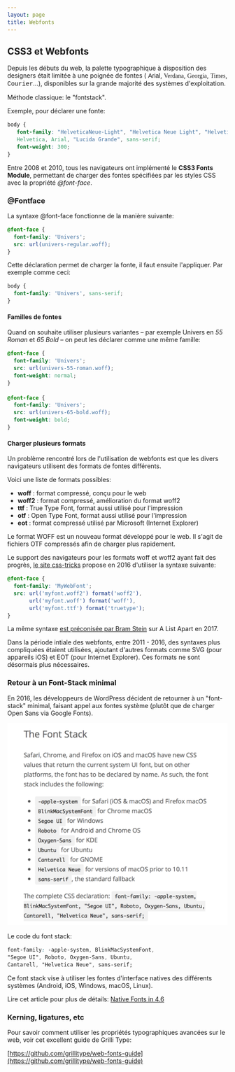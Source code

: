 ```yaml
---
layout: page
title: Webfonts
---
```


## CSS3 et Webfonts

Depuis les débuts du web, la palette typographique à disposition des designers était limitée à une poignée de fontes (
<span style="font-family: Arial">Arial</span>, 
<span style="font-family: Verdana">Verdana</span>, 
<span style="font-family: Georgia">Georgia</span>, 
<span style="font-family: Times">Times</span>, 
<span style="font-family: Courier">Courier</span>...), disponibles sur la grande majorité des systèmes d'exploitation.

Méthode classique: le "fontstack". 

Exemple, pour déclarer une fonte: 

```css
body {
   font-family: "HelveticaNeue-Light", "Helvetica Neue Light", "Helvetica Neue", 
   Helvetica, Arial, "Lucida Grande", sans-serif; 
   font-weight: 300;
}
```

Entre 2008 et 2010, tous les navigateurs ont implémenté le **CSS3 Fonts Module**, permettant de charger des fontes spécifiées par les styles CSS avec la propriété *@font-face*.


### @Fontface

La syntaxe @font-face fonctionne de la manière suivante:

```css
@font-face {
  font-family: 'Univers';
  src: url(univers-regular.woff);
}
```

Cette déclaration permet de charger la fonte, il faut ensuite l'appliquer. Par exemple comme ceci:

```css
body {
  font-family: 'Univers', sans-serif;
}
```

#### Familles de fontes

Quand on souhaite utiliser plusieurs variantes – par exemple Univers en *55 Roman* et *65 Bold* – on peut les déclarer comme une même famille:

```css
@font-face {
  font-family: 'Univers';
  src: url(univers-55-roman.woff);
  font-weight: normal;
}

@font-face {
  font-family: 'Univers';
  src: url(univers-65-bold.woff);
  font-weight: bold;
}
```

#### Charger plusieurs formats

Un problème rencontré lors de l'utilisation de webfonts est que les divers navigateurs utilisent des formats de fontes différents.

Voici une liste de formats possibles:

- **woff** : format compressé, conçu pour le web
- **woff2** : format compressé, amélioration du format woff2
- **ttf** : True Type Font, format aussi utilisé pour l'impression
- **otf** : Open Type Font, format aussi utilisé pour l'impression
- **eot** : format compressé utilisé par Microsoft (Internet Explorer)

Le format WOFF est un nouveau format développé pour le web. Il s'agit de fichiers OTF compressés afin de charger plus rapidement.

Le support des navigateurs pour les formats woff et woff2 ayant fait des progrès, [le site css-tricks](https://css-tricks.com/snippets/css/using-font-face/) propose en 2016 d'utiliser la syntaxe suivante:

```css
@font-face {
  font-family: 'MyWebFont';
  src: url('myfont.woff2') format('woff2'),
       url('myfont.woff') format('woff'),
       url('myfont.ttf') format('truetype');
}
```

La même syntaxe [est préconisée par Bram Stein](http://alistapart.com/article/using-webfonts) sur A List Apart en 2017.

Dans la période intiale des webfonts, entre 2011 - 2016, des syntaxes plus compliquées étaient utilisées, ajoutant d'autres formats comme SVG (pour appareils iOS) et EOT (pour Internet Explorer). Ces formats ne sont désormais plus nécessaires.

### Retour à un Font-Stack minimal

En 2016, les développeurs de WordPress décident de retourner à un "font-stack" minimal, faisant appel aux fontes système (plutôt que de charger Open Sans via Google Fonts). 

![Le "native font stack" de WordPress 4.6](img/wp-native-font-stack.png)

Le code du font stack: 

```css
font-family: -apple-system, BlinkMacSystemFont, 
"Segoe UI", Roboto, Oxygen-Sans, Ubuntu, 
Cantarell, "Helvetica Neue", sans-serif;
```

Ce font stack vise à utiliser les fontes d'interface natives des différents systèmes (Android, iOS, Windows, macOS, Linux).

Lire cet article pour plus de détails: [Native Fonts in 4.6](https://make.wordpress.org/core/2016/07/07/native-fonts-in-4-6/)

### Kerning, ligatures, etc

Pour savoir comment utiliser les propriétés typographiques avancées sur le web, voir cet excellent guide de Grilli Type:

[https://github.com/grillitype/web-fonts-guide](https://github.com/grillitype/web-fonts-guide)

